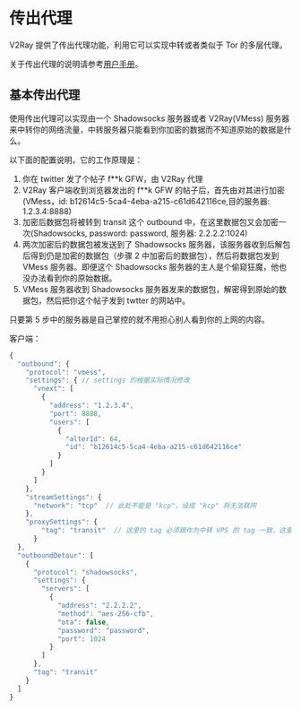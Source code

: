# 传出代理

V2Ray 提供了传出代理功能，利用它可以实现中转或者类似于 Tor 的多层代理。

关于传出代理的说明请参考[用户手册](https://www.v2ray.com/chapter_03/outboundproxy.html#传出代理)。

## 基本传出代理
使用传出代理可以实现由一个 Shadowsocks 服务器或者 V2Ray(VMess) 服务器来中转你的网络流量，中转服务器只能看到你加密的数据而不知道原始的数据是什么。

以下面的配置说明，它的工作原理是：
1. 你在 twitter 发了个帖子 f**k GFW，由 V2Ray 代理
2. V2Ray 客户端收到浏览器发出的 f**k GFW 的帖子后，首先由对其进行加密(VMess，id: b12614c5-5ca4-4eba-a215-c61d642116ce,目的服务器: 1.2.3.4:8888)
3. 加密后数据包将被转到 transit 这个 outbound 中，在这里数据包又会加密一次(Shadowsocks, password: password, 服务器: 2.2.2.2:1024)
4. 两次加密后的数据包被发送到了 Shadowsocks 服务器，该服务器收到后解包后得到仍是加密的数据包（步骤 2 中加密后的数据包），然后将数据包发到 VMess 服务器。即便这个 Shadowsocks 服务器的主人是个偷窥狂魔，他也没办法看到你的原始数据。
5. VMess 服务器收到 Shadowsocks 服务器发来的数据包，解密得到原始的数据包，然后把你这个帖子发到 twtter 的网站中。

只要第 5 步中的服务器是自己掌控的就不用担心别人看到你的上网的内容。

客户端：
```javascript
{
  "outbound": {
    "protocol": "vmess",
    "settings": { // settings 的根据实际情况修改
      "vnext": [
        {
          "address": "1.2.3.4",
          "port": 8888,
          "users": [
            {
              "alterId": 64,
              "id": "b12614c5-5ca4-4eba-a215-c61d642116ce"
            }
          ]
        }
      ]
    },
    "streamSettings": {
      "network": "tcp"  // 此处不能是 "kcp"，设成 "kcp" 将无法联网
    },
    "proxySettings": {
        "tag": "transit"  // 这里的 tag 必须跟作为中转 VPS 的 tag 一致，这里设定的是 "transit"
      }
  },
  "outboundDetour": [
    {
      "protocol": "shadowsocks",
      "settings": {
        "servers": [
          {
            "address": "2.2.2.2",
            "method": "aes-256-cfb",
            "ota": false,
            "password": "password",
            "port": 1024
          }
        ]
      },
      "tag": "transit"
    }
  ]
}
```
